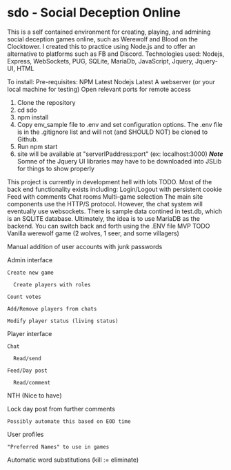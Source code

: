 # sdo - Social Deception Online
This is a self contained environment for creating, playing, and admining social deception games online, such as Werewolf and Blood on the Clocktower. I created this to practice using Node.js and to offer an alternative to platforms such as FB and Discord.
Technologies used:
  Nodejs, Express, WebSockets, PUG, SQLite, MariaDb, JavaScript, Jquery, Jquery-UI, HTML

To install:
Pre-requisites:
  NPM Latest
  Nodejs Latest
  A webserver (or your local machine for testing)
  Open relevant ports for remote access
1) Clone the repository
2) cd sdo
3) npm install
4) Copy env_sample file to .env and set configuration options. The .env file is in the .gitignore list and will not (and SHOULD NOT) be cloned to Github.
5) Run npm start
6) site will be available at "serverIPaddress:port" (ex: localhost:3000)
***Note*** Somne of the Jquery UI libraries may have to be downloaded into JSLib for things to show properly

This project is currently in development hell with lots TODO. Most of the back end functionality exists including:
  Login/Logout with persistent cookie
  Feed with comments
  Chat rooms
  Multi-game selection
  The main site components use the HTTP/S protocol. However, the chat system will eventually use websockets.
There is sample data contined in test.db, which is an SQLITE database. Ultimately, the idea is to use MariaDB as the backend. You can switch back and forth using the .ENV file
MVP TODO
  Vanilla werewolf game (2 wolves, 1 seer, and some villagers)

  Manual addition of user accounts with junk passwords

  Admin interface

    Create new game

      Create players with roles

    Count votes

    Add/Remove players from chats

    Modify player status (living status)

  Player interface

    Chat

      Read/send

    Feed/Day post

      Read/comment

NTH (Nice to have)

  Lock day post from further comments

    Possibly automate this based on EOD time

  User profiles

    "Preferred Names" to use in games
    
  Automatic word substitutions (kill := eliminate)
  